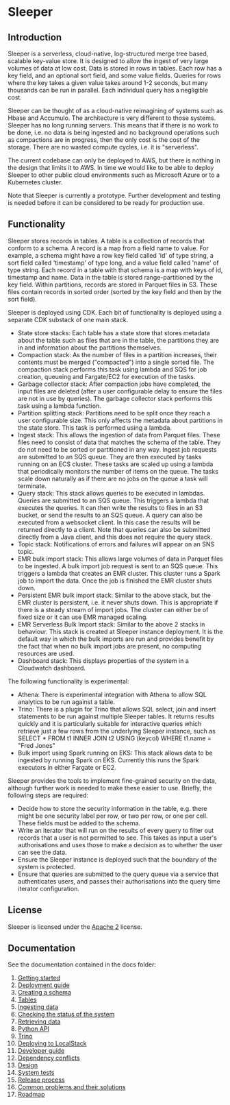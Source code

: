 Sleeper
=======

## Introduction

Sleeper is a serverless, cloud-native, log-structured merge tree based, scalable key-value store. It is designed to
allow the ingest of very large volumes of data at low cost. Data is stored in rows in tables. Each row has a key field,
and an optional sort field, and some value fields. Queries for rows where the key takes a given value takes around
1-2 seconds, but many thousands can be run in parallel. Each individual query has a negligible cost.

Sleeper can be thought of as a cloud-native reimagining of systems such as Hbase and Accumulo. The architecture is
very different to those systems. Sleeper has no long running servers. This means that if there is no work to be done,
i.e. no data is being ingested and no background operations such as compactions are in progress, then the only cost
is the cost of the storage. There are no wasted compute cycles, i.e. it is "serverless".

The current codebase can only be deployed to AWS, but there is nothing in the design that limits it to AWS. In time
we would like to be able to deploy Sleeper to other public cloud environments such as Microsoft Azure
or to a Kubernetes cluster.

Note that Sleeper is currently a prototype. Further development and testing is needed before it can be considered
to be ready for production use.

## Functionality

Sleeper stores records in tables. A table is a collection of records that conform to a schema. A record is a map
from a field name to value. For example, a schema might have a row key field called 'id' of type string, a sort
field called 'timestamp' of type long, and a value field called 'name' of type string. Each record in a table
with that schema is a map with keys of id, timestamp and name. Data in the table is stored range-partitioned by
the key field. Within partitions, records are stored in Parquet files in S3. These files contain records in sorted
order (sorted by the key field and then by the sort field).

Sleeper is deployed using CDK. Each bit of functionality is deployed using a separate CDK substack of one main
stack.

- State store stacks: Each table has a state store that stores metadata about the table such as files 
  that are in the table, the partitions they are in and information about the partitions themselves.
- Compaction stack: As the number of files in a partition increases, their contents must be merged 
  ("compacted") into a single sorted file. The compaction stack performs this task using lambda and SQS for job
  creation, queueing and Fargate/EC2 for execution of the tasks.
- Garbage collector stack: After compaction jobs have completed, the input files are deleted (after a user
  configurable delay to ensure the files are not in use by queries). The garbage collector stack performs this
  task using a lambda function.
- Partition splitting stack: Partitions need to be split once they reach a user configurable size. This only
  affects the metadata about partitions in the state store. This task is performed using a lambda.
- Ingest stack: This allows the ingestion of data from Parquet files. These files need to consist of data that
  matches the schema of the table. They do not need to be sorted or partitioned in any way. Ingest job requests
  are submitted to an SQS queue. They are then executed by tasks running on an ECS cluster. These tasks are scaled
  up using a lambda that periodically monitors the number of items on the queue. The tasks scale down naturally
  as if there are no jobs on the queue a task will terminate.
- Query stack: This stack allows queries to be executed in lambdas. Queries are submitted to an SQS queue. This
  triggers a lambda that executes the queries. It can then write the results to files in an S3 bucket, or send the
  results to an SQS queue. A query can also be executed from a websocket client. In this case the results will be
  returned directly to a client. Note that queries can also be submitted directly from a Java client, and this does
  not require the query stack.
- Topic stack: Notifications of errors and failures will appear on an SNS topic.
- EMR bulk import stack: This allows large volumes of data in Parquet files to be ingested. A bulk import job
  request is sent to an SQS queue. This triggers a lambda that creates an EMR cluster. This cluster runs a Spark
  job to import the data. Once the job is finished the EMR cluster shuts down.
- Persistent EMR bulk import stack: Similar to the above stack, but the EMR cluster is persistent, i.e. it never
  shuts down. This is appropriate if there is a steady stream of import jobs. The cluster can either be of fixed
  size or it can use EMR managed scaling.
- EMR Serverless Bulk Import stack: Similar to the above 2 stacks in behaviour. This stack is created at Sleeper 
  instance deployment. It is the default way in which the bulk imports are run and provides benefit by the fact that 
  when no bulk import jobs are present, no computing resources are used.
- Dashboard stack: This displays properties of the system in a Cloudwatch dashboard.

The following functionality is experimental:

- Athena: There is experimental integration with Athena to allow SQL analytics to be run against a table.
- Trino: There is a plugin for Trino that allows SQL select, join and insert statements to be run against multiple
  Sleeper tables. It returns results quickly and it is particularly suitable for interactive queries which retrieve just
  a few rows from the underlying Sleeper instance, such as SELECT * FROM t1 INNER JOIN t2 USING (keycol) WHERE t1.name =
  "Fred Jones"
- Bulk import using Spark running on EKS: This stack allows data to be ingested by running Spark on EKS. Currently
  this runs the Spark executors in either Fargate or EC2.

Sleeper provides the tools to implement fine-grained security on the data, although further work is needed to make
these easier to use. Briefly, the following steps are required:

- Decide how to store the security information in the table, e.g. there might be one security label per row,
  or two per row, or one per cell. These fields must be added to the schema.
- Write an iterator that will run on the results of every query to filter out records that a user is not permitted
  to see. This takes as input a user's authorisations and uses those to make a decision as to whether the user can see
  the data.
- Ensure the Sleeper instance is deployed such that the boundary of the system is protected.
- Ensure that queries are submitted to the query queue via a service that authenticates users, and passes their
  authorisations into the query time iterator configuration.

## License

Sleeper is licensed under the [Apache 2](http://www.apache.org/licenses/LICENSE-2.0) license.

## Documentation

See the documentation contained in the docs folder:

1. [Getting started](docs/getting-started.md)
2. [Deployment guide](docs/deployment-guide.md)
3. [Creating a schema](docs/tables/schema.md)
4. [Tables](docs/tables/tables.md)
5. [Ingesting data](docs/ingest/ingest.md)
6. [Checking the status of the system](docs/clients/status.md)
7. [Retrieving data](docs/clients/data-retrieval.md)
8. [Python API](docs/clients/python-api.md)
9. [Trino](docs/clients/trino.md)
10. [Deploying to LocalStack](docs/development/deploy-to-localstack.md)
11. [Developer guide](docs/11-dev-guide.md)
12. [Dependency conflicts](docs/development/dependency-conflicts.md)
13. [Design](docs/design.md)
14. [System tests](docs/development/system-tests.md)
15. [Release process](docs/development/release-process.md)
16. [Common problems and their solutions](docs/common-problems-and-their-solutions.md)
17. [Roadmap](docs/development/roadmap.md)

